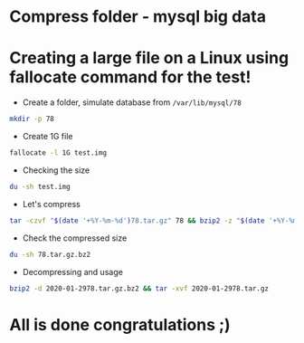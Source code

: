 # Compress folder - mysql big data

# Creating a large file on a Linux using fallocate command for the test!

- Create a folder, simulate database from `/var/lib/mysql/78`
```bash
mkdir -p 78
```
- Create 1G file

```bash
fallocate -l 1G test.img
```
- Checking the size
```bash 
du -sh test.img
```
- Let's compress
```bash
tar -czvf "$(date '+%Y-%m-%d')78.tar.gz" 78 && bzip2 -z "$(date '+%Y-%m-%d')"78.tar.gz
```
- Check the compressed size
```bash
du -sh 78.tar.gz.bz2
```
- Decompressing and usage
```bash
bzip2 -d 2020-01-2978.tar.gz.bz2 && tar -xvf 2020-01-2978.tar.gz
```
# All is done congratulations ;)

